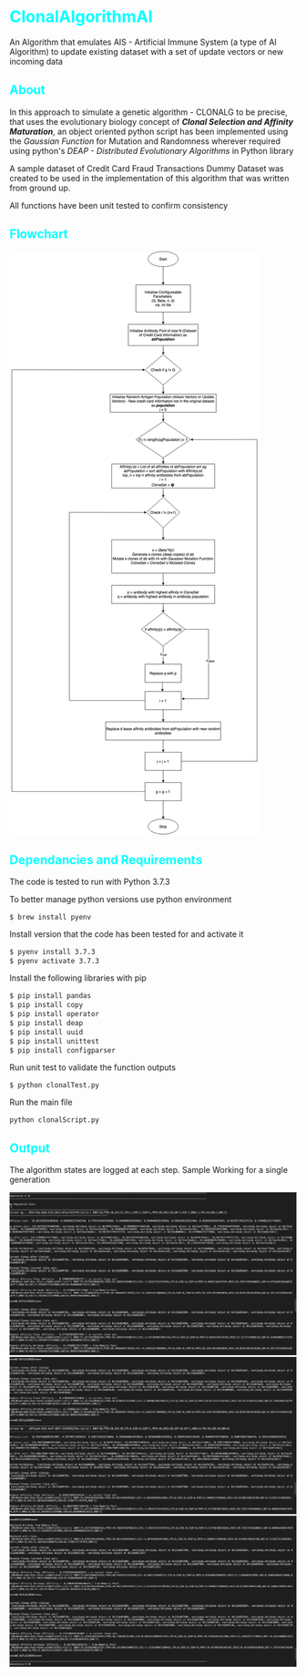 # <span style="color:aqua">ClonalAlgorithmAI</span>
An Algorithm that emulates AIS - Artificial Immune System  (a type of AI Algorithm) to update existing dataset with a set of update vectors or new incoming data

## <span style="color:aqua">About</span>

In this approach to simulate a genetic algorithm - CLONALG to be precise, that uses the evolutionary biology concept of ***Clonal Selection and Affinity Maturation***, an object oriented python script has been implemented using the *Gaussian Function* for Mutation and Randomness wherever required using python's *DEAP - Distributed Evolutionary Algorithms* in Python library

A sample dataset of Credit Card Fraud Transactions Dummy Dataset was created to be used in the implementation of this algorithm that was written from ground up.

All functions have been unit tested to confirm consistency

## <span style="color:aqua">Flowchart</span>

![CLONALG FOR CREDIT CARD FRAUD DETECTION](img/clonalg_flowchart.png)

## <span style="color:aqua">Dependancies and Requirements</span>

The code is tested to run with Python 3.7.3

To better manage python versions use python environment

```
$ brew install pyenv
```
Install version that the code has been tested for and activate it
```
$ pyenv install 3.7.3
$ pyenv activate 3.7.3
```
Install the following libraries with pip
```
$ pip install pandas
$ pip install copy
$ pip install operator
$ pip install deap
$ pip install uuid
$ pip install unittest
$ pip install configparser
```
Run unit test to validate the function outputs
```
$ python clonalTest.py
```

Run the main file

```
python clonalScript.py
```

## <span style="color:aqua">Output</span>

The algorithm states are logged at each step. Sample Working for a single generation

![output_1](img/op1.png)
![output_2](img/op2.png)
![output_3](img/op3.png)


